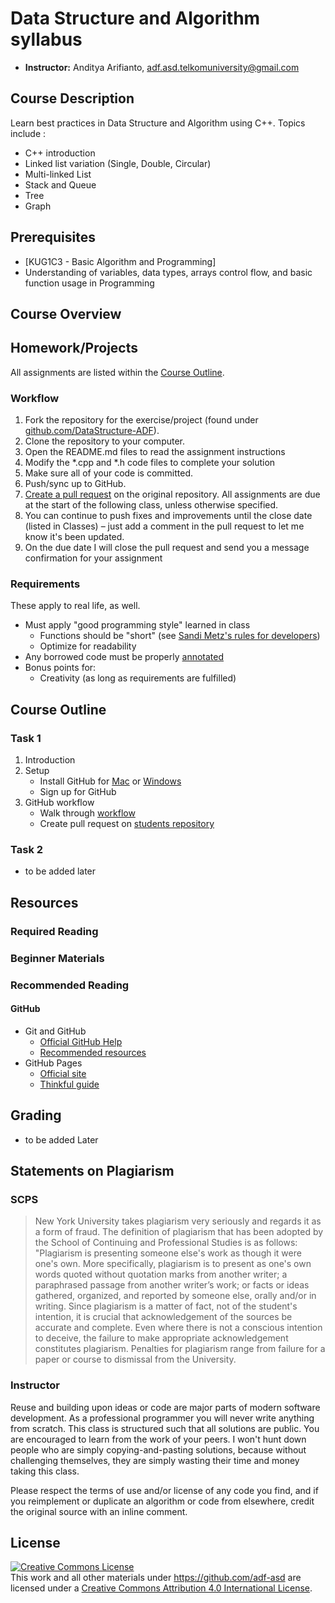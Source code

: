 # Data Structure and Algorithm syllabus

* **Instructor:** Anditya Arifianto, [adf.asd.telkomuniversity@gmail.com](mailto:adf.asd.telkomuniversity@gmail.com)

## Course Description

Learn best practices in Data Structure and Algorithm using C++. 
Topics include :
* C++ introduction
* Linked list variation (Single, Double, Circular)
* Multi-linked List
* Stack and Queue
* Tree
* Graph

## Prerequisites

* [KUG1C3 - Basic Algorithm and Programming]
* Understanding of variables, data types, arrays control flow, and basic function usage in Programming


## Course Overview


## Homework/Projects

All assignments are listed within the [Course Outline](#course-outline).

### Workflow

1. Fork the repository for the exercise/project (found under [github.com/DataStructure-ADF](https://github.com/DataStructure-ADF)).
1. Clone the repository to your computer.
1. Open the README.md files to read the assignment instructions
1. Modify the *.cpp and *.h code files to complete your solution
1. Make sure all of your code is committed.
1. Push/sync up to GitHub.
1. [Create a pull request](https://help.github.com/articles/creating-a-pull-request) on the original repository. All assignments are due at the start of the following class, unless otherwise specified.
1. You can continue to push fixes and improvements until the close date (listed in Classes) – just add a comment in the pull request to let me know it's been updated.
1. On the due date I will close the pull request and send you a message confirmation for your assignment

### Requirements

These apply to real life, as well.
* Must apply "good programming style" learned in class
    * Functions should be "short" (see [Sandi Metz's rules for developers](http://robots.thoughtbot.com/post/50655960596/sandi-metz-rules-for-developers))
    * Optimize for readability
* Any borrowed code must be properly [annotated](http://documentup.com/advanced-js/syllabus#statements-on-plagiarism/instructor)
* Bonus points for:
    * Creativity (as long as requirements are fulfilled)

## Course Outline

### Task 1

1. Introduction
1. Setup
    * Install GitHub for [Mac](https://mac.github.com) or [Windows](https://windows.github.com)
    * Sign up for GitHub
1. GitHub workflow
    * Walk through [workflow](#workflow)
    * Create pull request on [students repository](https://github.com/DataStructure-ADF/students)

### Task 2
 
 * to be added later

## Resources

### Required Reading
### Beginner Materials
### Recommended Reading
#### GitHub

* Git and GitHub
    * [Official GitHub Help](https://help.github.com/)
    * [Recommended resources](https://help.github.com/articles/what-are-other-good-resources-for-learning-git-and-github)
* GitHub Pages
    * [Official site](http://pages.github.com/)
    * [Thinkful guide](http://www.thinkful.com/learn/a-guide-to-using-github-pages/)


## Grading

* to be added Later

## Statements on Plagiarism

### SCPS

> New York University takes plagiarism very seriously and regards it as a form of fraud.  The definition of plagiarism that has been adopted by the School of Continuing and Professional Studies is as follows: "Plagiarism is presenting someone else's work as though it were one's own.  More specifically, plagiarism is to present as one's own words quoted without quotation marks from another writer; a paraphrased passage from another writer’s work; or facts or ideas gathered, organized, and reported by someone else, orally and/or in writing.  Since plagiarism is a matter of fact, not of the student's intention, it is crucial that acknowledgement of the sources be accurate and complete.  Even where there is not a conscious intention to deceive, the failure to make appropriate acknowledgement constitutes plagiarism.  Penalties for plagiarism range from failure for a paper or course to dismissal from the University.

### Instructor

Reuse and building upon ideas or code are major parts of modern software development.  As a professional programmer you will never write anything from scratch.  This class is structured such that all solutions are public.  You are encouraged to learn from the work of your peers.  I won't hunt down people who are simply copying-and-pasting solutions, because without challenging themselves, they  are simply wasting their time and money taking this class.

Please respect the terms of use and/or license of any code you find, and if you reimplement or duplicate an algorithm or code from elsewhere, credit the original source with an inline comment.

## License

<a rel="license" href="http://creativecommons.org/licenses/by/4.0/"><img alt="Creative Commons License" style="border-width:0" src="https://i.creativecommons.org/l/by/4.0/88x31.png" /></a><br />This <span xmlns:dct="http://purl.org/dc/terms/" href="http://purl.org/dc/dcmitype/Text" rel="dct:type">work</span> and all other materials under https://github.com/adf-asd are licensed under a <a rel="license" href="http://creativecommons.org/licenses/by/4.0/">Creative Commons Attribution 4.0 International License</a>.
